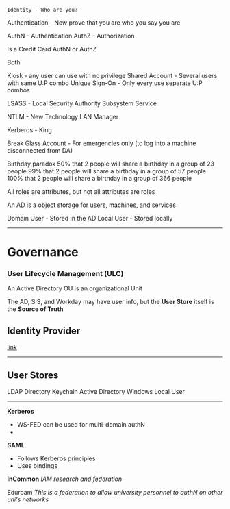 	Identity - Who are you?
Authentication - Now prove that you are who you say you are

AuthN - Authentication
AuthZ - Authorization

Is a Credit Card AuthN or AuthZ



Both

Kiosk - any user can use with no privilege
Shared Account - Several users with same U:P combo
Unique Sign-On - Only every use separate U:P combos

LSASS - Local Security Authority Subsystem Service

NTLM - New Technology LAN Manager

Kerberos - King

Break Glass Account - For emergencies only (to log into a machine disconnected from DA)

Birthday paradox
50% that 2 people will share a birthday in a group of 23 people
99% that 2 people will share a birthday in a group of 57 people
100% that 2 people will share a birthday in a group of 366 people

All roles are attributes, but not all attributes are roles

An AD is a object storage for users, machines, and services

Domain User - Stored in the AD
Local User - Stored locally

---

# Governance

### User Lifecycle Management (ULC)


An Active Directory OU is an organizational Unit

The AD, SIS, and Workday may have user info, but the **User Store** itself is the **Source of Truth** 

## Identity Provider

[link](http://sp2.westus2.cloudapp.azure.com)

---
## User Stores
LDAP Directory
Keychain
Active Directory
Windows Local User


___
**Kerberos**
- WS-FED can be used for multi-domain authN
- 

**SAML**
- Follows Kerberos principles
- Uses bindings

**InCommon**
*IAM research and federation*

Eduroam 
*This is a federation to allow university personnel to authN on other uni's networks*





